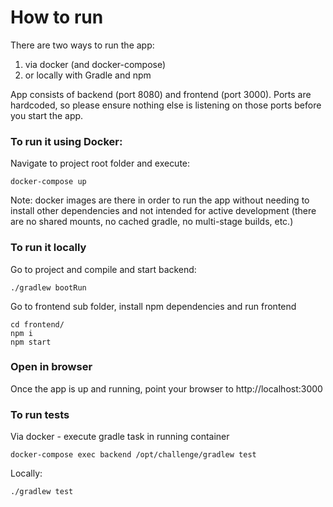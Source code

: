 # How to run
There are two ways to run the app: 
1) via docker (and docker-compose)
2) or locally with Gradle and npm

App consists of backend (port 8080) and frontend (port 3000). Ports are hardcoded, so please ensure nothing else is listening on those ports before you start the app. 

### To run it using Docker:
Navigate to project root folder and execute:
```shell script
docker-compose up
```

Note: docker images are there in order to run the app without needing to install other dependencies and not intended for active development (there are no shared mounts, no cached gradle, no multi-stage builds, etc.)

### To run it locally
Go to project and compile and start backend:
```shell script
./gradlew bootRun
```
Go to frontend sub folder, install npm dependencies and run frontend
```shell script
cd frontend/
npm i
npm start
``` 


### Open in browser
Once the app is up and running, point your browser to http://localhost:3000


### To run tests
Via docker - execute gradle task in running container
```shell script
docker-compose exec backend /opt/challenge/gradlew test
```

Locally:
```shell script
./gradlew test
```

